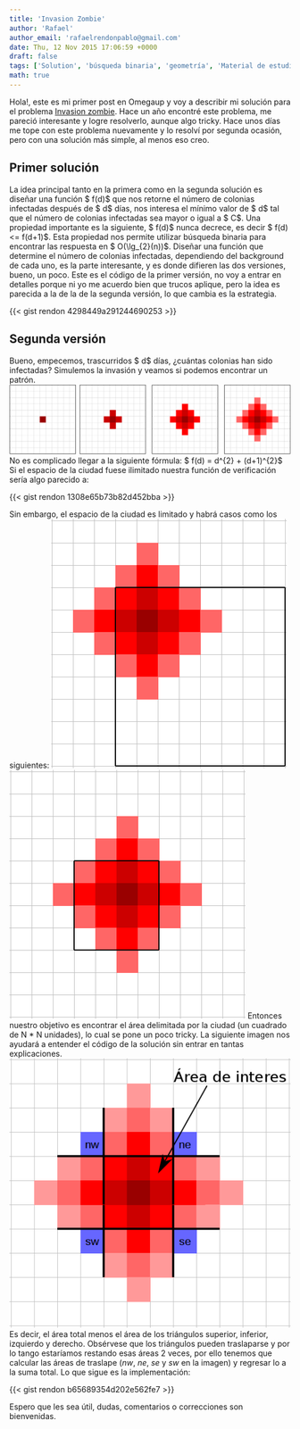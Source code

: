 ```yaml
---
title: 'Invasion Zombie'
author: 'Rafael'
author_email: 'rafaelrendonpablo@gmail.com'
date: Thu, 12 Nov 2015 17:06:59 +0000
draft: false
tags: ['Solution', 'búsqueda binaria', 'geometría', 'Material de estudio']
math: true
---
```


Hola!, este es mi primer post en Omegaup y voy a describir mi solución para el problema [Invasion zombie](https://omegaup.com/arena/IOI2014E1P3/practice/#problems/invasionzombie). Hace un año encontré este problema, me pareció interesante y logre resolverlo, aunque algo tricky. Hace unos días me tope con este problema nuevamente y lo resolví por segunda ocasión, pero con una solución más simple, al menos eso creo.

Primer solución
---------------

La idea principal tanto en la primera como en la segunda solución es diseñar una función $ f(d)$ que nos retorne el número de colonias infectadas después de $ d$ días, nos interesa el mínimo valor de $ d$ tal que el número de colonias infectadas sea mayor o igual a $ C$. Una propiedad importante es la siguiente, $ f(d)$ nunca decrece, es decir $ f(d) <= f(d+1)$. Esta propiedad nos permite utilizar búsqueda binaria para encontrar las respuesta en $ O(\\lg\_{2}(n))$. Diseñar una función que determine el número de colonias infectadas, dependiendo del background de cada uno, es la parte interesante, y es donde difieren las dos versiones, bueno, un poco. Este es el código de la primer versión, no voy a entrar en detalles porque ni yo me acuerdo bien que trucos aplique, pero la idea es parecida a la de la de la segunda versión, lo que cambia es la estrategia.

{{< gist rendon 4298449a291244690253 >}}

Segunda versión
---------------

Bueno, empecemos, trascurridos $ d$ días, ¿cuántas colonias han sido infectadas? Simulemos la invasión y veamos si podemos encontrar un patrón. [![zombies-pattern](/images/zombies-pattern.png)](/images/zombies-pattern.png) No es complicado llegar a la siguiente fórmula: $ f(d) = d^{2} + (d+1)^{2}$ Si el espacio de la ciudad fuese ilimitado nuestra función de verificación sería algo parecido a:

{{< gist rendon 1308e65b73b82d452bba >}}

Sin embargo, el espacio de la ciudad es limitado y habrá casos como los siguientes: [![zombies-sc1](/images/zombies-sc1.png)](/images/zombies-sc1.png) [![zombies-sc2](/images/zombies-sc2.png)](/images/zombies-sc2.png) Entonces nuestro objetivo es encontrar el área delimitada por la ciudad (un cuadrado de N \* N unidades), lo cual se pone un poco tricky. La siguiente imagen nos ayudará a entender el código de la solución sin entrar en tantas explicaciones. [![zombies-solution](/images/zombies-solution.png)](/images/zombies-solution.png) Es decir, el área total menos el área de los triángulos superior, inferior, izquierdo y derecho. Obsérvese que los triángulos pueden traslaparse y por lo tango estaríamos restando esas áreas 2 veces, por ello tenemos que calcular las áreas de traslape (_nw_, _ne_, _se_ y _sw_ en la imagen) y regresar lo a la suma total. Lo que sigue es la implementación:

{{< gist rendon b65689354d202e562fe7 >}}

Espero que les sea útil, dudas, comentarios o correcciones son bienvenidas.

